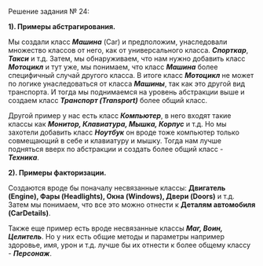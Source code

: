 Решение задания № 24:

**1). Примеры абстрагирования.**

Мы создали класс **_Машина_** (Car) и предположим, унаследовали множество классов от него, как от универсального класса.
**_Спорткар_**, **_Такси_** и т.д.
Затем, мы обнаруживаем, что нам нужно добавить класс **_Мотоцикл_** и тут уже, 
мы понимаем, что класс **_Машина_** более специфичный случай другого класса.
В итоге класс **_Мотоцикл_** не может по логике унаследоваться от класса **_Машины_**, так как это другой вид транспорта.
И тогда мы поднимаемся на уровень абстракции выше и создаем класс **_Транспорт (Transport)_** более общий класс.

Другой пример у нас есть класс **_Компьютер_**, в него входят такие классы как **_Монитор, Клавиатура, Мышка, Корпус_** и т.д.
Но мы захотели добавить класс **_Ноутбук_** он вроде тоже компьютер только совмещающий в себе и клавиатуру и мышку.
Тогда нам лучше подняться вверх по абстракции и создать более общий класс - **_Техника_**.

**2). Примеры факторизации.**

Создаются вроде бы поначалу несвязанные классы:
**Двигатель (Engine), Фары (Headlights), Окна (Windows), Двери (Doors)** и т.д.
Затем мы понимаем, что все это можно отнести к **Деталям автомобиля (CarDetails)**.

Также еще пример есть вроде несвязанные классы _**Маг, Воин, Целитель**_.
Но у них есть общие методы и параметры например здоровье, имя, урон и т.д. лучше бы их отнести к более общему классу - **_Персонаж_**.
